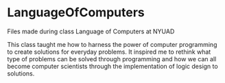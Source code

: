 # LanguageOfComputers
 Files made during class Language of Computers at NYUAD

This class taught me how to harness the power of computer programming to create solutions for everyday problems. It inspired me to rethink what type of problems can be solved through programming and how we can all become computer scientists through the implementation of logic design to solutions. 
